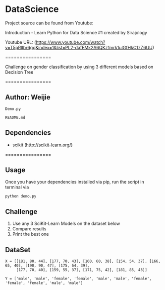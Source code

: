 # DataScience

Project source can be found from Youtube:

Introduction - Learn Python for Data Science #1 created by Sirajology

Youtube URL: (https://www.youtube.com/watch?v=T5pRlIbr6gg&index=1&list=PL2-dafEMk2A6QKz1mrk1uIGfHkC1zZ6UU)

================

Challenge on gender classification by using 3 different models based on Decision Tree

================
## Author: Weijie

```
Demo.py

README.md
```

## Dependencies

* scikit (http://scikit-learn.org/)

================

## Usage

Once you have your dependencies installed via pip, run the script in terminal via

```
python demo.py

```
## Challenge

1. Use any 3 SciKit-Learn Models on the dataset below
2. Compare results
3. Print the best one

## DataSet
```
X = [[181, 80, 44], [177, 70, 43], [160, 60, 38], [154, 54, 37], [166, 65, 40], [190, 90, 47], [175, 64, 39],
     [177, 70, 40], [159, 55, 37], [171, 75, 42], [181, 85, 43]]

Y = ['male', 'male', 'female', 'female', 'male', 'male', 'female', 'female', 'female', 'male', 'male']
```
  